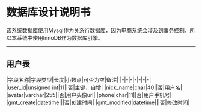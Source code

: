 # 数据库设计说明书

该系统数据库使用Mysql作为关系行数据库，因为电商系统会涉及到事务控制，所以本系统中使用InnoDB作为数据库引擎。

***
## 用户表

|字段名称|字段类型|长度|小数点|可否为空|备注|
|-|-|-|-|-|-|-|
|user_id|unsigned int|11||否|主键，自增|
|nick_name|char|40||否|用户名|
|avatar|varchar|255||否|用户头像url|
|phone|char|11||否|用户手机号|
|gmt_create|datetime|||否|创建时间|
|gmt_modified|datetime|||否|修改时间|
